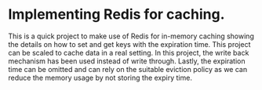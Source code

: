 # Implementing Redis for caching.

This is a quick project to make use of Redis for in-memory caching showing the details on how to set and get keys with the expiration time. This project can be scaled to cache data in a real setting. In this project, the write back mechanism has been used instead of write through. Lastly, the expiration time can be omitted and can rely on the suitable eviction policy as we can reduce the memory usage by not storing the expiry time.

